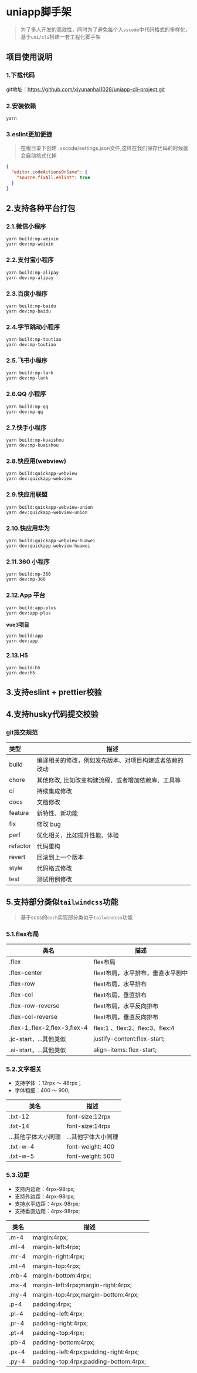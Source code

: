 <!--
 * @Author: dfh
 * @Date: 2022-12-29 14:34:47
 * @LastEditors: dfh
 * @Modified By: dfh
 * @describe: 
-->
# uniapp脚手架

> 为了多人开发的高效性，同时为了避免每个人`vscode`中代码格式的多样化，基于`uni/cli`搭建一套工程化脚手架

## 项目使用说明

### 1.下载代码
git地址：https://github.com/xiyunanhai1028/uniapp-cli-project.git

### 2.安装依赖

```shell
yarn
```

### 3.eslint更加便捷

> 在根目录下创建 .vscode/settings.json文件,这样在我们保存代码的时候就会自动格式化掉

```json
{
  "editor.codeActionsOnSave": {
    "source.fixAll.eslint": true
  }
}
```

## 2.支持各种平台打包

### 2.1.微信小程序

```shell
yarn build:mp-weixin
yarn dev:mp-weixin
```

### 2.2.支付宝小程序

```shell
yarn build:mp-alipay
yarn dev:mp-alipay
```

### 2.3.百度小程序

```shell
yarn build:mp-baidu
yarn dev:mp-baidu
```

### 2.4.字节跳动小程序

```shell
yarn build:mp-toutiao
yarn dev:mp-toutiao
```

### 2.5.飞书小程序

```shell
yarn build:mp-lark
yarn dev:mp-lark
```

### 2.6.QQ 小程序

```shell
yarn build:mp-qq
yarn dev:mp-qq
```


### 2.7.快手小程序

```shell
yarn build:mp-kuaishou
yarn dev:mp-kuaishou
```

### 2.8.快应用(webview)

```shell
yarn build:quickapp-webview
yarn dev:quickapp-webview
```

### 2.9.快应用联盟

```shell
yarn build:quickapp-webview-union
yarn dev:quickapp-webview-union
```

### 2.10.快应用华为

```shell
yarn build:quickapp-webview-huawei
yarn dev:quickapp-webview-huawei
```

### 2.11.360 小程序

```shell
yarn build:mp-360
yarn dev:mp-360
```

### 2.12.App 平台

```shell
yarn build:app-plus
yarn dev:app-plus
```

**vue3项目**
```shell
yarn build:app
yarn dev:app
```

### 2.13.H5

```shell
yarn build:h5
yarn dev:h5
```

## 3.支持eslint + prettier校验

## 4.支持husky代码提交校验 

### git提交规范

| 类型     | 描述                                                   |
| :------- | ------------------------------------------------------ |
| build    | 编译相关的修改，例如发布版本、对项目构建或者依赖的改动 |
| chore    | 其他修改, 比如改变构建流程、或者增加依赖库、工具等     |
| ci       | 持续集成修改                                           |
| docs     | 文档修改                                               |
| feature  | 新特性、新功能                                         |
| fix      | 修改 bug                                               |
| perf     | 优化相关，比如提升性能、体验                           |
| refactor | 代码重构                                               |
| revert   | 回滚到上一个版本                                       |
| style    | 代码格式修改                                           |
| test     | 测试用例修改                                           |


## 5.支持部分类似`tailwindcss`功能

> 基于scss的`each`实现部分类似于`tailwindcss`功能

### 5.1.flex布局

| 类名                          | 描述                              |
| ----------------------------- | --------------------------------- |
| .flex                         | flex布局                          |
| .flex-center                  | flext布局，水平排布，垂直水平剧中 |
| .flex-row                     | flext布局，水平排布               |
| .flex-col                     | flext布局，垂直排布               |
| .flex-row-reverse             | flext布局，水平反向排布           |
| .flex-col-reverse             | flext布局，垂直反向排布           |
| .flex-1,.flex-2,flex-3,flex-4 | flex:1 、flex:2、flex:3、flex:4   |
| .jc-start，...其他类似        | justify-content:flex-start;       |
| .ai-start，...其他类似        | align-items: flex-start;          |

### 5.2.文字相关

- 支持字体 ：12rpx ～ 48rpx；
- 字体粗细：400 ～ 900;

| 类名                | 描述                |
| ------------------- | ------------------- |
| .txt-12             | font-size:12rpx     |
| .txt-14             | font-size:14rpx     |
| ...其他字体大小同理 | ...其他字体大小同理 |
| .txt-w-4            | font-weight: 400    |
| .txt-w-5            | font-weight: 500    |

### 5.3.边距

- 支持内边距：4rpx-98rpx;
- 支持外边距：4rpx-98rpx;
- 支持水平边距：4rpx-98rpx;
- 支持垂直边距：4rpx-98rpx;

| 类名  | 描述                                  |
| ----- | ------------------------------------- |
| .m-4  | margin:4rpx;                          |
| .ml-4 | margin-left:4rpx;                     |
| .mr-4 | margin-right:4rpx;                    |
| .mt-4 | margin-top:4rpx;                      |
| .mb-4 | margin-bottom:4rpx;                   |
| .mx-4 | margin-left:4rpx;margin-right:4rpx;   |
| .my-4 | margin-top:4rpx;margin-bottom:4rpx;   |
| .p-4  | padding:4rpx;                         |
| .pl-4 | padding-left:4rpx;                    |
| .pr-4 | padding-right:4rpx;                   |
| .pt-4 | padding-top:4rpx;                     |
| .pb-4 | padding-bottom:4rpx;                  |
| .px-4 | padding-left:4rpx;padding-right:4rpx; |
| .py-4 | padding-top:4rpx;padding-bottom:4rpx; |

